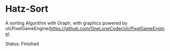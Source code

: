 # Hatz-Sort
A sorting Algorithm with Graph, with graphics powered by olcPixelGameEngine(https://github.com/OneLoneCoder/olcPixelGameEngine)

Status: Finished
